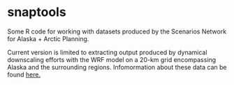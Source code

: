 # snaptools

Some R code for working with datasets produced by the Scenarios Network for Alaska + Arctic Planning. 

Current version is limited to extracting output produced by dynamical downscaling efforts with the WRF model on a 20-km grid encompassing Alaska and the surrounding regions. Infomormation about these data can be found [here.](http://ckan.snap.uaf.edu/dataset/historical-and-projected-dynamically-downscaled-climate-data-for-the-state-of-alaska-and-surrou)
